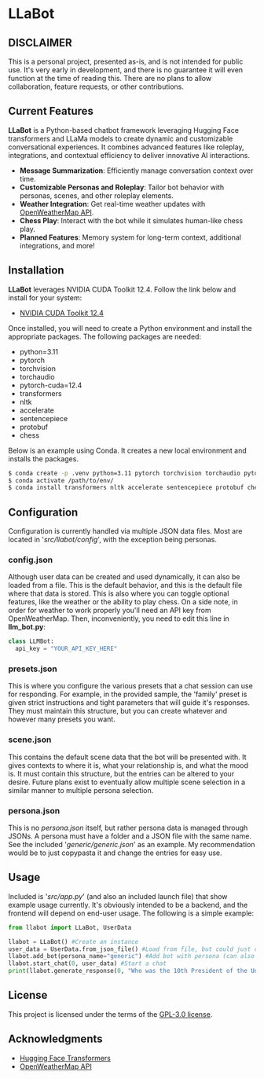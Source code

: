 # LLaBot

## DISCLAIMER
This is a personal project, presented as-is, and is not intended for public use. It's very early in development, and there is no guarantee it will even function at the time of reading this. There are no plans to allow collaboration, feature requests, or other contributions.

## Current Features
**LLaBot** is a Python-based chatbot framework leveraging Hugging Face transformers and LLaMa models to create dynamic and customizable conversational experiences. It combines advanced features like roleplay, integrations, and contextual efficiency to deliver innovative AI interactions.
- **Message Summarization**: Efficiently manage conversation context over time.
- **Customizable Personas and Roleplay**: Tailor bot behavior with personas, scenes, and other roleplay elements.
- **Weather Integration**: Get real-time weather updates with [OpenWeatherMap API](https://openweathermap.org/api).
- **Chess Play**: Interact with the bot while it simulates human-like chess play.
- **Planned Features**: Memory system for long-term context, additional integrations, and more!

## Installation

**LLaBot** leverages NVIDIA CUDA Toolkit 12.4. Follow the link below and install for your system:
- [NVIDIA CUDA Toolkit 12.4](https://developer.nvidia.com/cuda-12-4-0-download-archive)

Once installed, you will need to create a Python environment and install the appropriate packages. The following packages are needed:

- python=3.11
- pytorch
- torchvision
- torchaudio
- pytorch-cuda=12.4
- transformers
- nltk
- accelerate
- sentencepiece
- protobuf
- chess

Below is an example using Conda. It creates a new local environment and installs the packages.

```bash
$ conda create -p .venv python=3.11 pytorch torchvision torchaudio pytorch-cuda=12.4 -c pytorch -c nvidia
$ conda activate /path/to/env/
$ conda install transformers nltk accelerate sentencepiece protobuf chess
```

## Configuration
Configuration is currently handled via multiple JSON data files. Most are located in '*src/llabot/config*', with the exception being personas.
### config.json
Although user data can be created and used dynamically, it can also be loaded from a file. This is the default behavior, and this is the default file where that data is stored. This is also where you can toggle optional features, like the weather or the ability to play chess. On a side note, in order for weather to work properly you'll need an API key from OpenWeatherMap. Then, inconveniently, you need to edit this line in **llm_bot.py**:
```python
class LLMBot:
  api_key = "YOUR_API_KEY_HERE"
```
### presets.json
This is where you configure the various presets that a chat session can use for responding. For example, in the provided sample, the 'family' preset is given strict instructions and tight parameters that will guide it's responses. They must maintain this structure, but you can create whatever and however many presets you want.

### scene.json
This contains the default scene data that the bot will be presented with. It gives contexts to where it is, what your relationship is, and what the mood is. It must contain this structure, but the entries can be altered to your desire. Future plans exist to eventually allow multiple scene selection in a similar manner to multiple persona selection.

### persona.json
This is no *persona.json* itself, but rather persona data is managed through JSONs. A persona must have a folder and a JSON file with the same name. See the included '*generic/generic.json*' as an example. My recommendation would be to just copypasta it and change the entries for easy use.
## Usage
Included is '*src/app.py*' (and also an included launch file) that show example usage currently. It's obviously intended to be a backend, and the frontend will depend on end-user usage. The following is a simple example:
```python
from llabot import LLaBot, UserData

llabot = LLaBot() #Create an instance
user_data = UserData.from_json_file() #Load from file, but could just create normally.
llabot.add_bot(persona_name="generic") #Add bot with persona (can also change model type here)
llabot.start_chat(0, user_data) #Start a chat
print(llabot.generate_response(0, "Who was the 10th President of the United States?"))
```
## License
This project is licensed under the terms of the [GPL-3.0 license](LICENSE).

## Acknowledgments
- [Hugging Face Transformers](https://huggingface.co/transformers/)
- [OpenWeatherMap API](https://openweathermap.org/api)